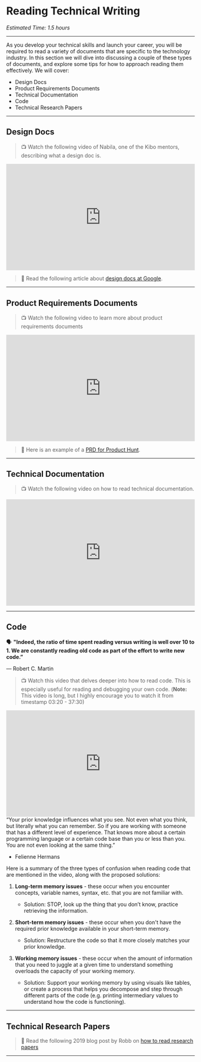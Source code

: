 # Reading Technical Writing

*Estimated Time: 1.5 hours*

---

As you develop your technical skills and launch your career, you will be required to read a variety of documents that are specific to the technology industry. In this section we will dive into discussing a couple of these types of documents, and explore some tips for how to approach reading them effectively. We will cover:

- Design Docs
- Product Requirements Documents 
- Technical Documentation
- Code
- Technical Research Papers

---

## Design Docs 

> 📺 Watch the following video of Nabila, one of the Kibo mentors, describing what a design doc is.

<div style="position: relative; padding-bottom: 56.25%; height: 0;"><iframe src="https://www.youtube.com/embed/40GnyoBeysA" title="YouTube video player" frameborder="0" allow="accelerometer; autoplay; clipboard-write; encrypted-media; gyroscope; picture-in-picture" allowfullscreen style="position: absolute; top: 0; left: 0; width: 100%; height: 100%;"></iframe></div>

> 📖 Read the following article about [design docs at Google](https://www.industrialempathy.com/posts/design-docs-at-google/).

---

## Product Requirements Documents

> 📺 Watch the following video to learn more about product requirements documents

<div style="position: relative; padding-bottom: 56.25%; height: 0;"><iframe src="https://www.youtube.com/embed/W7ShrFjd5B4" title="YouTube video player" frameborder="0" allow="accelerometer; autoplay; clipboard-write; encrypted-media; gyroscope; picture-in-picture" allowfullscreen style="position: absolute; top: 0; left: 0; width: 100%; height: 100%;"></iframe></div>


> 📖 Here is an example of a [PRD for Product Hunt](https://docs.google.com/document/d/1ngxdklxt6DBuRaDnmlgHLMejJ7vzuUoZk1vEaKp4ds0/edit?usp=sharing).

---

## Technical Documentation

> 📺 Watch the following video on how to read technical documentation.

<div style="position: relative; padding-bottom: 56.25%; height: 0;"><iframe src="https://www.youtube.com/embed/lwqeNnboh_4"  title="YouTube video player" frameborder="0" allow="accelerometer; autoplay; clipboard-write; encrypted-media; gyroscope; picture-in-picture" allowfullscreen style="position: absolute; top: 0; left: 0; width: 100%; height: 100%;"></iframe></div>

---

## Code

<aside>

🗣 **"Indeed, the ratio of time spent reading versus writing is well over 10 to 1. We are constantly reading old code as part of the effort to write new code.”**

― Robert C. Martin

</aside>

> 📺 Watch this video that delves deeper into how to read code. This is especially useful for reading and debugging your own code. (**Note:** This video is long, but I highly encourage you to watch it from timestamp 03:20 - 37:30)

<div style="position: relative; padding-bottom: 56.25%; height: 0;"><iframe src="https://www.youtube.com/embed/xZZ74d8XUl0"  title="YouTube video player" frameborder="0" allow="accelerometer; autoplay; clipboard-write; encrypted-media; gyroscope; picture-in-picture" allowfullscreen style="position: absolute; top: 0; left: 0; width: 100%; height: 100%;"></iframe></div> 

<aside>
“Your prior knowledge influences what you see. Not even what you think, but literally what you can remember. So if you are working with someone that has a different level of experience. That knows more about a certain programming language or a certain code base than you or less than you. You are not even looking at the same thing.”

- Felienne Hermans
</aside>

Here is a summary of the three types of confusion when reading code that are mentioned in the video, along with the proposed solutions:

1) **Long-term memory issues** - these occur when you encounter concepts, variable names, syntax, etc. that you are not familiar with.
    - Solution: STOP, look up the thing that you don’t know, practice retrieving the information. 

2) **Short-term memory issues** - these occur when you don't have the required prior knowledge available in your short-term memory.
    - Solution: Restructure the code so that it more closely matches your prior knowledge.

3) **Working memory issues** - these occur when the amount of information that you need to juggle at a given time to understand something overloads the capacity of your working memory.
    - Solution: Support your working memory by using visuals like tables, or create a process that helps you decompose and step through different parts of the code (e.g. printing intermediary values to understand how the code is functioning).

---

## Technical Research Papers

> 📖 Read the following 2019 blog post by Robb on [how to read research papers](https://medium.com/flatiron-labs/how-to-read-a-technical-paper-ba56b7cec78c)

---
